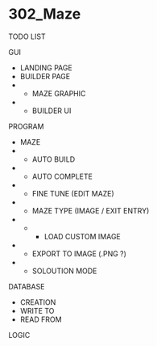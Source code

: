 # 302_Maze

TODO LIST

GUI

- LANDING PAGE
- BUILDER PAGE
- - MAZE GRAPHIC
- - BUILDER UI

PROGRAM

- MAZE
- - AUTO BUILD
- - AUTO COMPLETE
- - FINE TUNE (EDIT MAZE)
- - MAZE TYPE (IMAGE / EXIT ENTRY)
- - - LOAD CUSTOM IMAGE
- - EXPORT TO IMAGE (.PNG ?)
- - SOLOUTION MODE


DATABASE
- CREATION
- WRITE TO
- READ FROM

LOGIC 
